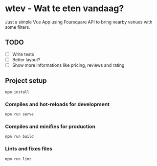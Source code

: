 # wtev - Wat te eten vandaag?

Just a simple Vue App using Foursquare API to bring nearby venues with some filters.

## TODO

- [ ] Write tests
- [ ] Better layout?
- [ ] Show more informations like pricing, reviews and rating

## Project setup
```
npm install
```

### Compiles and hot-reloads for development
```
npm run serve
```

### Compiles and minifies for production
```
npm run build
```

### Lints and fixes files
```
npm run lint
```
